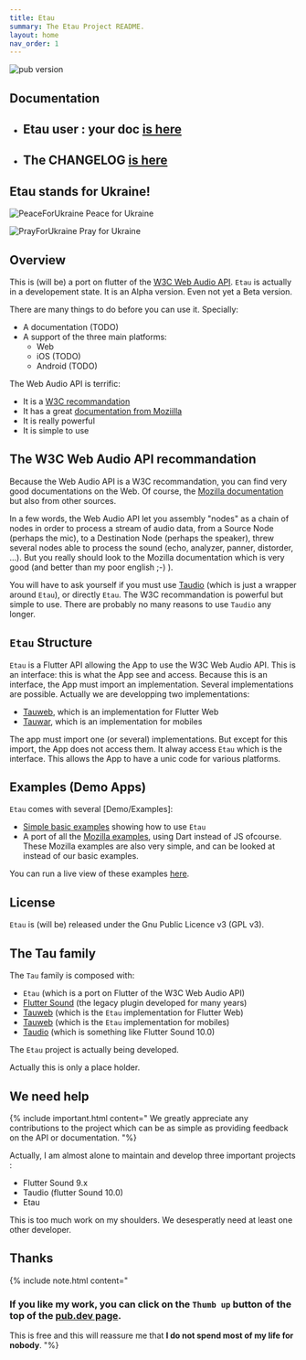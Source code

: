 ```yaml
---
title: Etau
summary: The Etau Project README.
layout: home
nav_order: 1
---
```

![pub version](https://img.shields.io/pub/v/etau.svg?style=flat-square)

## Documentation

- ## Etau user : your doc [is here](https://tau-ver.canardoux.xyz/etau-README.html)
- ## The CHANGELOG [is here](https://tau-ver.canardoux.xyz/etau-CHANGELOG.html)

## Etau stands for Ukraine!

![PeaceForUkraine](https://tau-ver.canardoux.xyz/images/2-year-old-irish-girl-ukrainian.jpg)
Peace for Ukraine

![PrayForUkraine](https://tau-ver.canardoux.xyz/images/banner.png)
Pray for Ukraine

## Overview

This is (will be) a port on flutter of the [W3C Web Audio API](https://www.w3.org/TR/webaudio-1.1).
`Etau` is actually in a developement state. It is an Alpha version. Even not yet a Beta version. 

There are many things to do before you can use it. Specially:

- A documentation (TODO)
- A support of the three main platforms:
   - Web
   - iOS (TODO)
   - Android (TODO)

The Web Audio API is terrific:

- It is a [W3C recommandation](https://www.w3.org/TR/webaudio-1.1)
- It has a great [documentation from Moziilla](https://developer.mozilla.org/en-US/docs/Web/API/Web_Audio_API)
- It is really powerful
- It is simple to use

## The W3C Web Audio API recommandation

Because the Web Audio API is a W3C recommandation, you can find very good documentations on the Web. Of course, the [Mozilla documentation](https://developer.mozilla.org/en-US/docs/Web/API/Web_Audio_API) but also from other sources.

In a few words, the Web Audio API let you assembly "nodes" as a chain of nodes in order to process a stream of audio data, from a Source Node (perhaps the mic), to a Destination Node (perhaps the speaker), threw several nodes able to process the sound (echo, analyzer, panner, distorder, ...). But you really should look to the Mozilla documentation which is very good (and better than my poor english ;-) ).

You will have to ask yourself if you must use [Taudio](https://pub.dev/packages/taudio) (which is just a wrapper around `Etau`), or directly `Etau`.
The W3C recommandation is powerful but simple to use. There are probably no many reasons to use `Taudio` any longer.

## `Etau` Structure

`Etau` is a Flutter API allowing the App to use the W3C Web Audio API.
This is an interface: this is what the App see and access.
Because this is an interface, the App must import an implementation.
Several implementations are possible. Actually we are developping two implementations:

- [Tauweb](https://pub.dev/packages/tau_web), which is an implementation for Flutter Web
- [Tauwar](https://pub.dev/packages/tau_war), which is an implementation for mobiles

The app must import one (or several) implementations. But except for this import, the App does not access them.
It alway access `Etau` which is the interface. This allows the App to have a unic code for various platforms.

## Examples \(Demo Apps\)

`Etau` comes with several [Demo/Examples]:
- [Simple basic examples](https://github.com/Canardoux/etau/tree/main/example/lib/BasicEx) showing how to use `Etau`
- A port of all the [Mozilla examples](https://github.com/Canardoux/etau/tree/main/example/lib/MozillaEx), using Dart instead of JS ofcourse. These Mozilla examples are also very simple, and can be looked at instead of our basic examples.

You can run a live view of these examples [here](https://tau-ver.canardoux.xyz/tau/etau/live/index.html).

## License

`Etau` is (will be) released under the Gnu Public Licence v3 (GPL v3).

## The Tau family

The `Tau` family is composed with:

- `Etau` (which is a port on Flutter of the W3C Web Audio API)
- [Flutter Sound](https://pub.dev/packages/flutter_sound) (the legacy plugin developed for many years)
- [Tauweb](https://pub.dev/packages/tau_web) (which is the `Etau` implementation for Flutter Web)
- [Tauweb](https://pub.dev/packages/tau_war) (which is the `Etau` implementation for mobiles)
- [Taudio](https://pub.dev/packages/taudio) (which is something like Flutter Sound 10.0)

The `Etau` project is actually being developed.

Actually this is only a place holder.


## We need help

{% include important.html content="
We greatly appreciate any contributions to the project which can be as simple as providing feedback on the API or documentation.
"%}

Actually, I am almost alone to maintain and develop three important projects :
- Flutter Sound 9.x
- Taudio (flutter Sound 10.0)
- Etau

This is too much work on my shoulders. We desesperatly need at least one other developer.

## Thanks

{% include note.html content="
### If you like my work, you can click on the `Thumb up` button of the top of the [pub.dev page](https://pub.dev/packages/etau).
This is free and this will reassure me that **I do not spend most of my life for nobody**.
"%}